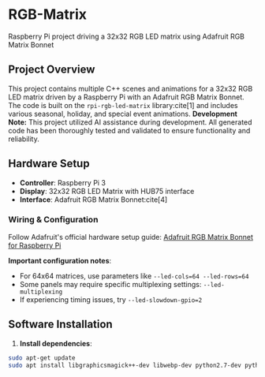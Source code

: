 # RGB-Matrix
Raspberry Pi project driving a 32x32 RGB LED matrix using Adafruit RGB Matrix Bonnet

## Project Overview
This project contains multiple C++ scenes and animations for a 32x32 RGB LED matrix driven by a Raspberry Pi with an Adafruit RGB Matrix Bonnet. The code is built on the `rpi-rgb-led-matrix` library:cite[1] and includes various seasonal, holiday, and special event animations.
**Development Note:** This project utilized AI assistance during development. All generated code has been thoroughly tested and validated to ensure functionality and reliability.

## Hardware Setup
- **Controller**: Raspberry Pi 3
- **Display**: 32x32 RGB LED Matrix with HUB75 interface
- **Interface**: Adafruit RGB Matrix Bonnet:cite[4]

### Wiring & Configuration
Follow Adafruit's official hardware setup guide: [Adafruit RGB Matrix Bonnet for Raspberry Pi](https://learn.adafruit.com/adafruit-rgb-matrix-bonnet-for-raspberry-pi/overview)

**Important configuration notes**:
- For 64x64 matrices, use parameters like `--led-cols=64 --led-rows=64`
- Some panels may require specific multiplexing settings: `--led-multiplexing`
- If experiencing timing issues, try `--led-slowdown-gpio=2`

## Software Installation

1. **Install dependencies**:
```bash
sudo apt-get update
sudo apt install libgraphicsmagick++-dev libwebp-dev python2.7-dev python3-dev python3-pillow
